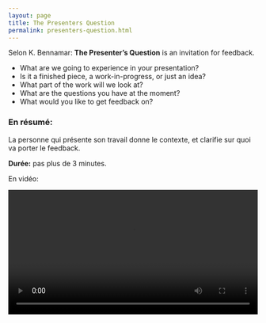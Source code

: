 ```yaml
---
layout: page
title: The Presenters Question
permalink: presenters-question.html
---
```


Selon K. Bennamar: **The Presenter’s Question** is an invitation for feedback. 

- What are we going to experience in your presentation? 
- Is it a finished piece, a work-in-progress, or just an idea? 
- What part of the work will we look at? 
- What are the questions you have at the moment? 
- What would you like to get feedback on?

### En résumé: 

La personne qui présente son travail donne le contexte, et clarifie sur quoi va porter le feedback.

**Durée:** pas plus de 3 minutes.

En vidéo:

<video width="100%" height="auto" controls controlsList="nodownload" >
  <source src="video/presenters-question.mp4" type="video/mp4">
</video>